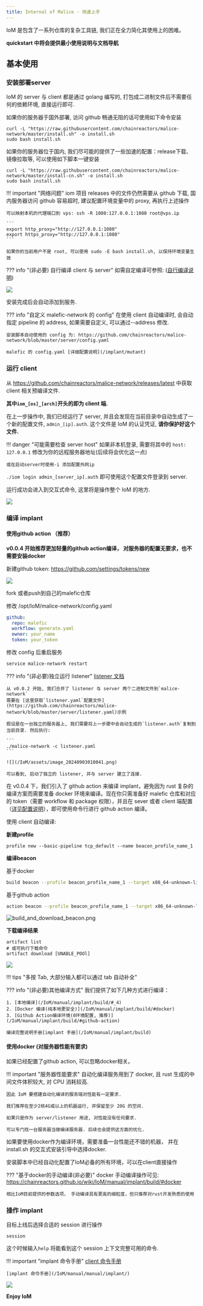 ```yaml
---
title: Internal of Malice · 快速上手
---
```


IoM 是包含了一系列仓库的复杂工具链, 我们正在全力简化其使用上的困难。

**quickstart 中将会提供最小使用说明与文档导航**

## 基本使用

### 安装部署server

IoM 的 server 与 client 都是通过 golang 编写的, 打包成二进制文件后不需要任何的依赖环境, 直接运行即可.

如果你的服务器于国外部署, 访问 github 畅通无阻的话可使用如下命令安装

```
curl -L "https://raw.githubusercontent.com/chainreactors/malice-network/master/install.sh" -o install.sh
sudo bash install.sh
```

如果你的服务器位于国内, 我们尽可能的提供了一些加速的配置：release下载、镜像拉取等, 可以使用如下脚本一键安装

```
curl -L "https://raw.githubusercontent.com/chainreactors/malice-network/master/install-cn.sh" -o install.sh
sudo bash install.sh
```

!!! important "网络问题"
	iom 项目 releases 中的文件仍然需要从 github 下载, 国内服务器访问 github 容易超时, 建议配置环境变量中的 proxy, 再执行上述操作
	
	可以映射本机的代理端口到 vps: ssh -R 1080:127.0.0.1:1080 root@vps.ip
	
	```
	export http_proxy="http://127.0.0.1:1080"
	export https_proxy="http://127.0.0.1:1080"
	```

	如果你的当前用户不是 root, 可以使用 sudo -E bash install.sh, 以保持环境变量生效

??? info "(非必要) 自行编译 client 与 server"
	如需自定编译可参照: ([自行编译说明](IoM/deploy/#_6))

![](/IoM/assets/install-pic.png)

安装完成后会自动添加到服务.


??? info "自定义 malefic-network 的 config"
	在使用 client 自动编译时, 会自动指定 pipeline 的 address, 如果需要自定义, 可以通过--address 修改.
	
	安装脚本自动使用的 config 为: https://github.com/chainreactors/malice-network/blob/master/server/config.yaml
	
	malefic 的 config.yaml [详细配置说明](/implant/mutant)


### 运行 client


从 https://github.com/chainreactors/malice-network/releases/latest 中获取 client 相关预编译文件.

**其中`iom_[os]_[arch]`开头的即为 client 端.**

在上一步操作中, 我们已经运行了 server, 并且会发现在当前目录中自动生成了一个新的配置文件, `admin_[ip].auth`. 这个文件是 IoM 的认证凭证, **请你保护好这个文件.**

!!! danger "可能需要检查 server host"
	如果非本机登录, 需要将其中的 `host: 127.0.0.1` 修改为你的远程服务器地址(后续将会优化这一点)
	
	或在启动server时使用-i 添加配置外网ip

`./iom login admin_[server_ip].auth` 即可使用这个配置文件登录到 server.

运行成功会进入到交互式命令, 这里将是操作整个 IoM 的地方.

![](/IoM/assets/NI55beE9Bo6ad5xtT3lcMuvunAd.png)

### 编译 implant

#### 使用github action （推荐）

**v0.0.4 开始推荐更加轻量的github action编译， 对服务器的配置无要求，也不需要安装docker**

新建github token: https://github.com/settings/tokens/new 

![](assets/Pasted%20image%2020250103134903.png)


fork 或者push到自己的malefic仓库

修改 /opt/IoM/malice-network/config.yaml

```yaml
github:  
  repo: malefic  
  workflow: generate.yaml  
  owner: your_name
  token: your_token
```

修改 config 后重启服务

```bash
service malice-network restart
```

??? info "(非必要)独立运行 listener"
	[listener 文档](/IoM/manual/manual/deploy/#listener)
	
	从 v0.0.2 开始, 我们合并了 listener 与 server 两个二进制文件到`malice-network`
	需要在 [这里获取`listener.yaml`配置文件](https://github.com/chainreactors/malice-network/blob/master/server/listener.yaml)示例
	
	假设是在一台独立的服务器上, 我们需要将上一步骤中会自动生成的`listener.auth`复制到当前目录. 然后执行:
	
	```
	./malice-network -c listener.yaml
	```
	
	![](/IoM/assets/image_20240903010041.png)
	
	可以看到, 启动了独立的 listener, 并与 server 建立了连接.

在 v0.0.4 下，我们引入了 github action 来编译 implant，避免因为 rust 复杂的编译方案而需要准备 docker 环境来编译。现在你只需准备好 malefic 仓库和对应的 token（需要 workflow 和 package 权限），并且在 sever 或者 client 端配置（[详见配置说明](/IoM/manual/manual/deploy)），即可使用命令行进行 github action 编译。

使用 client 自动编译:

**新建profile**

```
profile new --basic-pipeline tcp_default --name beacon_profile_name_1
```

**编译beacon**

基于docker
```bash
build beacon --profile beacon_profile_name_1 --target x86_64-unknown-linux-musl
```

基于github action
```bash
action beacon --profile beacon_profile_name_1 --target x86_64-unknown-linux-musl
```


![build_and_download_beacon.png](/IoM/assets/build_and_download_beacon.png)

**下载编译结果**
```
artifact list
# 或可执行下载命令
artifact download [UNABLE_POOl] 
```

![](/IoM/assets/aa8ef0f33fc8e19ea7bcb9cfb3b094e.png)


!!! tips "多按 Tab, 大部分输入都可以通过 tab 自动补全"


??? info "(非必要)其他编译方式"
	我们提供了如下几种方式进行编译：
	
    1. [本地编译](/IoM/manual/implant/build/#_4)
    2. [Docker 编译(纯本地更安全)](/IoM/manual/implant/build/#docker)
    3. [Github Action编译环境(0环境配置, 推荐)](/IoM/manual/implant/build/#github-action)

	编译完整说明手册[implant 手册](/IoM/manual/implant/build)

#### 使用docker (对服务器性能有要求)

如果已经配置了github action, 可以忽略docker相关。

!!! important "服务器性能要求"
	自动化编译服务用到了 docker, 且 rust 生成的中间文件体积较大, 对 CPU 消耗较高.
	
	因此 IoM 要搭建自动化编译的服务端对性能有一定要求.
	
	我们推荐在至少2核4G或以上的机器运行, 并保留至少 20G 的空间.
	
	如果只是作为 server/listener 用途, 对性能没有任何要求.
	
	可以专门找一台服务器当做编译服务器. 后续也会提供这方面的优化.

如果要使用docker作为编译环境，需要准备一台性能还不错的机器， 并在install.sh 的交互式安装引导中选择docker.

安装脚本中已经自动化配置了IoM必备的所有环境，可以在client直接操作


??? "基于docker的手动编译(非必要)"
	docker 手动编译操作可见: https://chainreactors.github.io/wiki/IoM/manual/implant/build/#docker
	
	相比IoM目前提供的参数选项， 手动编译具有更高的细粒度，但只推荐对rust开发熟悉的使用



### 操作 implant

目标上线后选择合适的 session 进行操作

```
session
```

这个时候输入`help` 将能看到这个 session 上下文完整可用的命令.

!!! important "implant 命令手册"
	[client 命令手册](/IoM/manual/manual/client/)
	
	[implant 命令手册](/IoM/manual/manual/implant/)

![](/IoM/assets/Pasted%20image%2020250424154703.png)

**Enjoy IoM**
